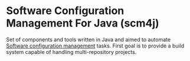 # Software Configuration Management For Java (scm4j)

Set of components and tools written in Java and aimed to automate [Software configuration management](https://en.wikipedia.org/wiki/Software_configuration_management) tasks. First goal is to provide a build system capable of handling multi-repository projects.
